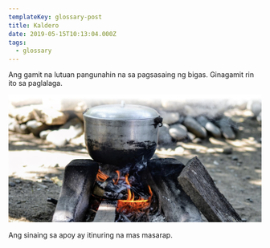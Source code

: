 ```yaml
---
templateKey: glossary-post
title: Kaldero
date: 2019-05-15T10:13:04.000Z
tags:
  - glossary
---
```


Ang gamit na lutuan pangunahin na sa pagsasaing ng bigas. Ginagamit rin ito sa paglalaga.

![Kalderong nakasalang sa kalan ng apoy](/static/images/kaldero-kalan.jpg)

Ang sinaing sa apoy ay itinuring na mas masarap.